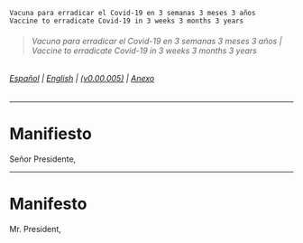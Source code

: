 `Vacuna para erradicar el Covid-19 en 3 semanas 3 meses 3 años`  
`Vaccine to erradicate Covid-19 in 3 weeks 3 months 3 years`

> ###### *Vacuna para erradicar el Covid-19 en 3 semanas 3 meses 3 años | Vaccine to erradicate Covid-19 in 3 weeks 3 months 3 years*
###### [Español](#manifiesto) | [English](#manifesto) | [(v0.00.005)](https://github.com/vac333/vac333.github.io/commits/main/docs/README.md) | [Anexo](/anexo/Anexo.md)

---- ----

# Manifiesto
Señor Presidente,

---- ----

# Manifesto
Mr. President,

